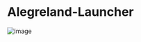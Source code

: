 # Alegreland-Launcher

![image](https://github.com/Richi080/Alegreland-Launcher/assets/102609436/43af7d03-36c4-4c54-9870-4483aa015a9c)
